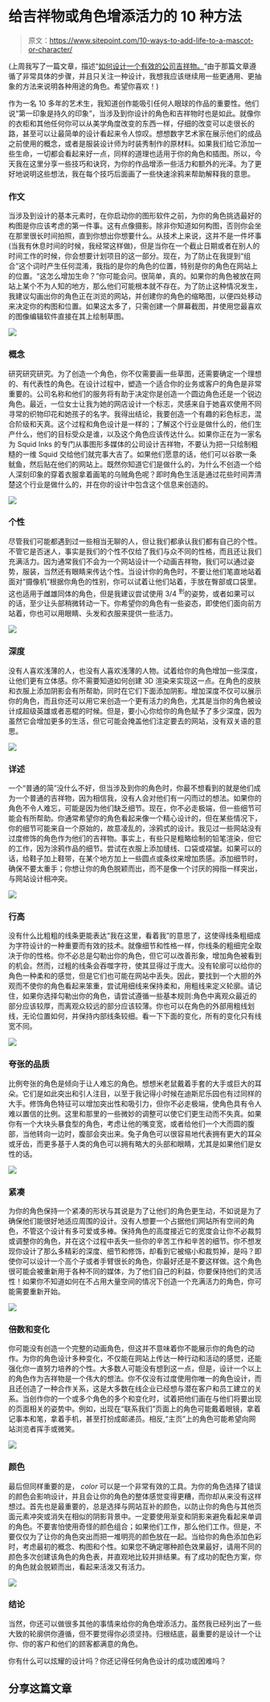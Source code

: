 # 给吉祥物或角色增添活力的 10 种方法

> 原文：<https://www.sitepoint.com/10-ways-to-add-life-to-a-mascot-or-character/>

(上周我写了一篇文章，描述“[如何设计一个有效的公司吉祥物。](https://www.sitepoint.com/how-to-design-an-effective-company-mascot/)“由于那篇文章遵循了非常具体的步骤，并且只关注一种设计，我想我应该继续用一些更通用、更抽象的方法来说明各种用途的角色。希望你喜欢！)

作为一名 10 多年的艺术生，我知道创作能吸引任何人眼球的作品的重要性。他们说“第一印象是持久的印象”，当涉及到你设计的角色和吉祥物时也是如此。就像你的衣柜和其他任何你可以从美学角度改变的东西一样，仔细的改变可以走很长的路，甚至可以让最简单的设计看起来令人惊叹。想想数字艺术家在展示他们的成品之前使用的概念，或者是服装设计师为时装秀制作的原材料。如果我们给它添加一些生命，一切都会看起来好一点，同样的道理也适用于你的角色和插图。所以，今天我在这里分享一些技巧和诀窍，为你的作品增添一些活力和额外的光泽。为了更好地说明这些想法，我在每个技巧后面画了一些快速涂鸦来帮助解释我的意思。

### 作文

当涉及到设计的基本元素时，在你启动你的图形软件之前，为你的角色挑选最好的构图是你应该考虑的第一件事。这有点像摄影。除非你知道如何构图，否则你会坐在那里很长时间拍照，直到你想出你想要什么。从技术上来说，这并不是一件坏事(当我有休息时间的时候，我经常这样做)，但是当你在一个截止日期或者在别人的时间工作的时候，你会想要计划项目的这一部分。现在，为了防止在我提到“组合”这个词时产生任何混淆，我指的是你的角色的位置，特别是你的角色在网站上的位置。“这怎么增加生命？”你可能会问。很简单，真的。如果你的角色被放在网站上某个不为人知的地方，那么他们可能根本就不存在。为了防止这种情况发生，我建议勾画出你的角色正在浏览的网站，并创建你的角色的缩略图，以便四处移动来决定你的构图和位置。如果这太多了，只需创建一个屏幕截图，并使用您最喜欢的图像编辑软件直接在其上绘制草图。

[![](img/e800b931fc0927090deb40488fd74a71.png)](https://www.sitepoint.com/wp-content/uploads/2012/04/compositions.jpg)

### 概念

研究研究研究。为了创造一个角色，你不仅需要画一些草图，还需要确定一个理想的、有代表性的角色。在设计过程中，塑造一个适合你的业务或客户的角色是非常重要的。公司名称和他们的服务将有助于决定你是创造一个圆边角色还是一个锐边角色。最近，一位女士让我为她的网店设计一个标志，灵感来自于她喜欢使用不同寻常的织物印花和她孩子的名字。我得出结论，我要创造一个有趣的彩色标志，混合阶级和天真。这个过程和角色设计是一样的；了解这个行业是做什么的，他们生产什么，他们的目标受众是谁，以及这个角色应该传达什么。如果你正在为一家名为 Squid Inks 的专门从事图形多媒体的公司设计吉祥物，不要认为把一只绘制粗糙的一维 Squid 交给他们就完事大吉了。如果他们愿意的话，他们可以谷歌一条鱿鱼，然后贴在他们的网站上。既然你知道它们是做什么的，为什么不创造一个给人深刻印象的穿着衣服拿着画笔的乌贼角色呢？即时角色生活是通过花些时间弄清楚这个行业是做什么的，并在你的设计中包含这个信息来创造的。

[![](img/c77bab7eca5f2353b6015df8d8d5f480.png)](https://www.sitepoint.com/wp-content/uploads/2012/04/concept.jpg)

### 个性

尽管我们可能都遇到过一些相当无聊的人，但让我们都承认我们都有自己的个性。不管它是否迷人，事实是我们的个性不仅给了我们与众不同的性格，而且还让我们充满活力。因为通常我们不会为一个网站设计一个动画吉祥物，我们可以通过姿势，服装，当然还有眼睛来传达个性。当设计你的角色时，不要让他们笔直地站着面对“摄像机”根据你角色的性别，你可以试着让他们站着，手放在臀部或口袋里。这也适用于雌雄同体的角色，但是我建议尝试使用 3/4 <sup>到</sup>的姿势，或者如果可以的话，至少让头部稍微转动一下。你希望你的角色有一些姿态，即使他们面向前方站着，你也可以用眼睛、头发和衣服来提供一些活力。

[![](img/dd78afc29a60ff7be3e38b738460a4a3.png)](https://www.sitepoint.com/wp-content/uploads/2012/04/personality.png)

### 深度

没有人喜欢浅薄的人，也没有人喜欢浅薄的人物。试着给你的角色增加一些深度，让他们更有立体感。你不需要知道如何创建 3D 渲染来实现这一点。在角色的皮肤和衣服上添加阴影会有所帮助，同时在它们下面添加阴影。增加深度不仅可以展示你的角色，而且你还可以用它来创造一个更有活力的角色，尤其是当你的角色被设计成超级英雄或者恶棍的时候。但是，要小心你给你的角色赋予了多少深度，因为虽然它会增加更多的生活，但它可能会掩盖他们注定要去的网站，没有双关语的意思。

[![](img/c722713f4ea063f8ea2f0145dde5d02d.png)](https://www.sitepoint.com/wp-content/uploads/2012/04/depth.png)

### 详述

一个“普通的简”没什么不好，但当涉及到你的角色时，你最不想看到的就是他们成为一个普通的吉祥物，因为相信我，没有人会对他们有一闪而过的想法。如果你的角色不令人难忘，可能是因为他们缺乏细节。现在，你不必走极端，但一些细节可能会有所帮助。你通常希望你的角色看起来像一个精心设计的，但在某些情况下，你的细节可能来自一个原始的，故意凌乱的，涂鸦式的设计。我见过一些网站没有过度修饰的角色作为他们的吉祥物。事实上，有些只是粗略绘制的铅笔渲染，但它的工作，因为涂鸦作品的细节。尝试在衣服上添加缝线、口袋或褶皱。如果可以的话，给鞋子加上鞋带，在某个地方加上一些圆点或条纹来增加质感。添加细节时，确保不要太重手；你想让你的角色脱颖而出，而不是像一个讨厌的拇指一样突出，与网站设计相冲突。

[![](img/ae93f82c57541798aecc61006f855c23.png)](https://www.sitepoint.com/wp-content/uploads/2012/04/detail.png)

### 行高

没有什么比粗粗的线条更能表达“我在这里，看着我”的意思了，这使得线条粗细成为字符设计的一种重要而有效的技术。就像细节和性格一样，你线条的粗细完全取决于你的性格。你不必总是勾勒出你的角色，但它可以改善形象，增加角色被看到的机会。然而，过粗的线条会吞噬字符，使其显得过于庞大。没有轮廓可以给你的角色一种柔和的感觉，但是它们也可能在网站中丢失。因此，要找到一个大胆的外观而不使你的角色看起来笨重，尝试用细线来保持柔和，用粗线来定义轮廓。请记住，如果你选择勾勒出你的角色，请尝试遵循一些基本规则:角色中离观众最近的部分应该较厚，而离观众较远的部分应该较薄。你也可以在角色的外部用粗线划线，无论位置如何，并保持内部线条较细。看一下下面的变化，所有的变化只有线宽不同。

[![](img/515d139c36a29c3d6af5ee0b246fbb9c.png)](https://www.sitepoint.com/wp-content/uploads/2012/04/lineweight.png)

### 夸张的品质

比例夸张的角色是倾向于让人难忘的角色。想想米老鼠戴着手套的大手或巨大的耳朵。它们是如此突出和引人注目，以至于我记得小时候在迪斯尼乐园也有过同样的大手。修饰角色特征可以增加突出性和吸引力，但你不必走极端，使角色具有令人难以置信的比例。这里和那里的一些微妙的调整可以使它们更生动而不失真。如果你有一个大块头暴食型的角色，考虑让他的嘴变宽，或者给他们一个大而圆的腹部，当他转向一边时，腹部会突出来。兔子角色可以很容易地代表拥有更大的耳朵或牙齿，而更多基于人类的角色可以拥有略大的头部和眼睛，尤其是如果他们是女性的话。

[![](img/649b2979a8e96f91be12d7aa2527bc6f.png)](https://www.sitepoint.com/wp-content/uploads/2012/04/exaggeratiob.png)

### 紧凑

为你的角色保持一个紧凑的形状与其说是为了让他们的角色更生动，不如说是为了确保他们能很好地适应周围的设计。没有人想要一个占据他们网站所有空间的角色，不管这个设计有多可爱或多棒。保持角色的高度接近它的宽度会让你不必裁剪或调整你的角色，并在这个过程中丢失一些你的辛苦工作和辛苦的细节。你不想发现你设计了那么多精彩的深度、细节和修饰，却看到它被缩小和裁剪掉，是吗？即使你可以设计一个高个子或者手臂很长的角色，你最好还是不要这样做。这个角色很可能会被重新用于各种不同的媒体，为了他们自己的利益，你要保持他们的灵活性！如果你不知道如何在不占用大量空间的情况下创造一个充满活力的角色，你可能需要重新开始。

[![](img/b77d65013a74077d7a56db43898d2422.png)](https://www.sitepoint.com/wp-content/uploads/2012/04/compactness.png)

### 倍数和变化

你可能没有创造一个完整的动画角色，但这并不意味着你不能展示你的角色的动作。为你的角色设计多种变化，不仅能在网站上传达一种行动和活动的感觉，还能强化你一直努力培养的个性。大多数人可能没有想到这一点，但是，设计一个以上的角色作为吉祥物是一个伟大的想法。你不仅没有过度使用你唯一的角色设计，而且还创造了一种合作关系，这是大多数在线企业已经想与潜在客户和员工建立的关系。当创作你的一个或多个角色的多个和变化时，试着把他们画在与他们将要出现的页面相关的姿势中。例如，出现在“联系我们”页面上的角色可能戴着眼镜，拿着记事本和笔，拿着手机，甚至打扮成邮递员。相反,“主页”上的角色可能希望向网站浏览者挥手或微笑。

[![](img/fdeed9d14a6703af362de53f910b5852.png)](https://www.sitepoint.com/wp-content/uploads/2012/04/variations.png)

### 颜色

最后但同样重要的是， *color* 可以是一个非常有效的工具。为你的角色选择了错误的颜色会影响设计，并且会让你的角色的整体感觉变得更糟，而你却从来没有这样想过。首先也是最重要的，总是选择与网站互补的颜色，以防止你的角色与其他页面元素冲突或消失在相似的阴影背景中。一定要使用渐变和阴影来避免看起来单调的角色。不要害怕使用奇怪的颜色组合；如果他们工作，那么他们工作。但是，不要仅仅为了让你的角色突出而把一堆明亮的颜色放在一起。当给你的角色添加色彩时，考虑最初的概念、构图和个性。如果您不确定哪种颜色效果最好，请用不同的颜色多次创建该角色的角色表，并直观地比较并排结果。有了成功的配色方案，你的角色就会脱颖而出，看起来活泼又有活力。

[![](img/e5d6288f86eaefce0f67708374557003.png)](https://www.sitepoint.com/wp-content/uploads/2012/04/color.png)

### 结论

当然，你还可以做很多其他的事情来给你的角色增添活力。虽然我已经列出了一些大致的轮廓供你遵循，但不要觉得你必须坚持。归根结底，最重要的是设计一个让你、你的客户和他们的顾客都满意的角色。

你有什么可以炫耀的设计吗？你还记得任何角色设计的成功或困难吗？

## 分享这篇文章